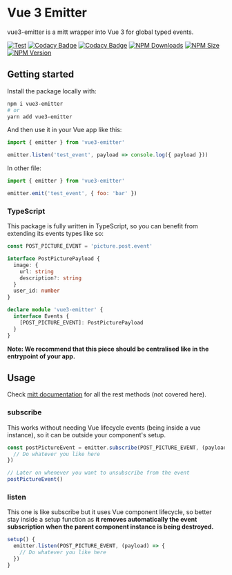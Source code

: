 # Vue 3 Emitter

vue3-emitter is a mitt wrapper into Vue 3 for global typed events.

[![Test](https://github.com/open-southeners/vue3-emitter/actions/workflows/test.yml/badge.svg)](https://github.com/open-southeners/vue3-emitter/actions/workflows/test.yml) [![Codacy Badge](https://app.codacy.com/project/badge/Coverage/c8949d9579694b9da52b5458246b0318)](https://www.codacy.com/gh/open-southeners/vue3-emitter/dashboard?utm_source=github.com&utm_medium=referral&utm_content=open-southeners/vue3-emitter&utm_campaign=Badge_Coverage) [![Codacy Badge](https://app.codacy.com/project/badge/Grade/c8949d9579694b9da52b5458246b0318)](https://www.codacy.com/gh/open-southeners/vue3-emitter/dashboard?utm_source=github.com&amp;utm_medium=referral&amp;utm_content=open-southeners/vue3-emitter&amp;utm_campaign=Badge_Grade) [![NPM Downloads](https://img.shields.io/npm/dm/vue3-emitter)](https://www.npmjs.com/package/vue3-emitter) [![NPM Size](https://img.shields.io/bundlephobia/min/vue3-emitter)](https://www.npmjs.com/package/vue3-emitter)  [![NPM Version](https://img.shields.io/npm/v/vue3-emitter)](https://www.npmjs.com/package/vue3-emitter)

## Getting started

Install the package locally with:

```sh
npm i vue3-emitter
# or
yarn add vue3-emitter
```

And then use it in your Vue app like this:

```js
import { emitter } from 'vue3-emitter'

emitter.listen('test_event', payload => console.log({ payload }))
```

In other file:

```js
import { emitter } from 'vue3-emitter'

emitter.emit('test_event', { foo: 'bar' })
```

### TypeScript

This package is fully written in TypeScript, so you can benefit from extending its events types like so:

```ts
const POST_PICTURE_EVENT = 'picture.post.event'

interface PostPicturePayload {
  image: {
    url: string
    description?: string
  }
  user_id: number
}

declare module 'vue3-emitter' {
  interface Events {
    [POST_PICTURE_EVENT]: PostPicturePayload
  }
}
```

**Note: We recommend that this piece should be centralised like in the entrypoint of your app.**

## Usage

Check [mitt documentation](https://github.com/developit/mitt/#api) for all the rest methods (not covered here).

### subscribe

This works without needing Vue lifecycle events (being inside a vue instance), so it can be outside your component's setup.

```ts
const postPictureEvent = emitter.subscribe(POST_PICTURE_EVENT, (payload) => {
  // Do whatever you like here
})

// Later on whenever you want to unsubscribe from the event
postPictureEvent()
```

### listen

This one is like subscribe but it uses Vue component lifecycle, so better stay inside a setup function as **it removes automatically the event subscription when the parent component instance is being destroyed.**

```ts
setup() {
  emitter.listen(POST_PICTURE_EVENT, (payload) => {
    // Do whatever you like here
  })
}
```
